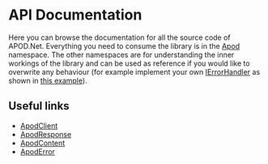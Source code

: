# API Documentation
Here you can browse the documentation for all the source code of APOD.Net.
Everything you need to consume the library is in the [Apod](Apod.yml) namespace.
The other namespaces are for understanding the inner workings of the library and can be used as reference if you would like to overwrite any behaviour (for example implement your own [IErrorHandler](Apod.Logic.Errors.IErrorHandler.yml) as shown in [this example](../examples/errorhandler.md)).

## Useful links
* [ApodClient](Apod.ApodClient.yml)
* [ApodResponse](Apod.ApodResponse.yml)
* [ApodContent](Apod.ApodContent.yml)
* [ApodError](Apod.ApodError.yml)